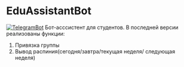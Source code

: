 # EduAssistantBot
[![TelegramBot](https://github.com/LZ-Software/EduAssistantBot/actions/workflows/python-app.yml/badge.svg?branch=main)](https://github.com/LZ-Software/EduAssistantBot/actions/workflows/python-app.yml)
Бот-асссистент для студентов.
В последней версии реализованы функции:
  1. Привязка группы
  2. Вывод распиния(сегодня/завтра/текущая неделя/ следующая неделя)
